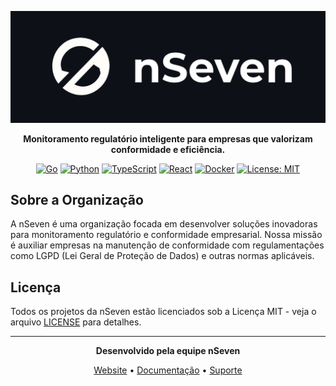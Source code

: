 <div align="center">

![nSeven Logo](nSeven-Logo-readme.png)

**Monitoramento regulatório inteligente para empresas que valorizam conformidade e eficiência.**

[![Go](https://img.shields.io/badge/Go-1.21+-00ADD8?style=for-the-badge&logo=go)](https://golang.org/)
[![Python](https://img.shields.io/badge/Python-3.11+-3776AB?style=for-the-badge&logo=python)](https://www.python.org/)
[![TypeScript](https://img.shields.io/badge/TypeScript-5.0+-3178C6?style=for-the-badge&logo=typescript)](https://www.typescriptlang.org/)
[![React](https://img.shields.io/badge/React-18+-61DAFB?style=for-the-badge&logo=react)](https://reactjs.org/)
[![Docker](https://img.shields.io/badge/Docker-24.0+-2496ED?style=for-the-badge&logo=docker)](https://www.docker.com/)
[![License: MIT](https://img.shields.io/badge/License-MIT-yellow.svg?style=for-the-badge)](https://opensource.org/licenses/MIT)

</div>

## Sobre a Organização

A nSeven é uma organização focada em desenvolver soluções inovadoras para monitoramento regulatório e conformidade empresarial. Nossa missão é auxiliar empresas na manutenção de conformidade com regulamentações como LGPD (Lei Geral de Proteção de Dados) e outras normas aplicáveis.

## Licença

Todos os projetos da nSeven estão licenciados sob a Licença MIT - veja o arquivo [LICENSE](LICENSE) para detalhes.

---

<div align="center">

**Desenvolvido pela equipe nSeven**

[Website](https://nseven.vercel.app) • [Documentação](https://nseven.vercel.app/docs) • [Suporte](https://nseven.vercel.app/support)

</div>
